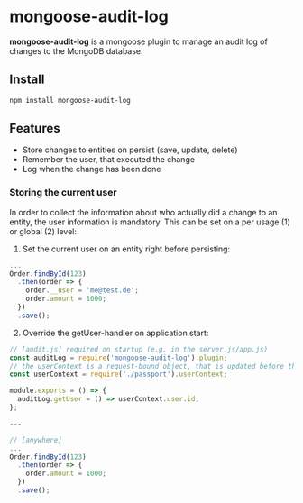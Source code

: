 # mongoose-audit-log

**mongoose-audit-log** is a mongoose plugin to manage an audit log of changes to the MongoDB database.

## Install

```bash
npm install mongoose-audit-log
```

## Features

* Store changes to entities on persist (save, update, delete)
* Remember the user, that executed the change
* Log when the change has been done


### Storing the current user

In order to collect the information about who actually did a change to an entity, the user information is mandatory.
This can be set on a per usage (1) or global (2) level:

1. Set the current user on an entity right before persisting:

```javascript
...
Order.findById(123)
  .then(order => {
    order.__user = 'me@test.de';
    order.amount = 1000;
  })
  .save();
```

2. Override the getUser-handler on application start:
```javascript
// [audit.js] required on startup (e.g. in the server.js/app.js)
const auditLog = require('mongoose-audit-log').plugin;
// the userContext is a request-bound object, that is updated before the request is handled by a controller/route
const userContext = require('./passport').userContext;

module.exports = () => {
  auditLog.getUser = () => userContext.user.id;
};

---

// [anywhere]
...
Order.findById(123)
  .then(order => {
    order.amount = 1000;
  })
  .save();
```

